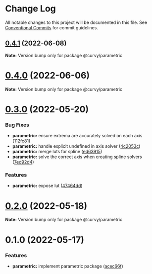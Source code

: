# Change Log

All notable changes to this project will be documented in this file.
See [Conventional Commits](https://conventionalcommits.org) for commit guidelines.

## [0.4.1](https://github.com/tkofh/curvy/compare/@curvy/parametric@0.4.0...@curvy/parametric@0.4.1) (2022-06-08)

**Note:** Version bump only for package @curvy/parametric





# [0.4.0](https://github.com/tkofh/curvy/compare/@curvy/parametric@0.3.0...@curvy/parametric@0.4.0) (2022-06-06)

**Note:** Version bump only for package @curvy/parametric





# [0.3.0](https://github.com/tkofh/curvy/compare/@curvy/parametric@0.2.0...@curvy/parametric@0.3.0) (2022-05-20)


### Bug Fixes

* **parametric:** ensure extrema are accurately solved on each axis ([112fc81](https://github.com/tkofh/curvy/commit/112fc81ae27b48cf052868437e9923f81735555f))
* **parametric:** handle explicit undefined in axis solver ([4c2053c](https://github.com/tkofh/curvy/commit/4c2053cac3e3813c8219d1e172e4a1ca0ce929ab))
* **parametric:** merge luts for spline ([ed63915](https://github.com/tkofh/curvy/commit/ed6391582bedc47af50c1fcf22985f4ccf35f3b4))
* **parametric:** solve the correct axis when creating spline solvers ([7ed92d4](https://github.com/tkofh/curvy/commit/7ed92d4f15f5770e15772eb1b7f0a5a688173691))


### Features

* **parametric:** expose lut ([47464dd](https://github.com/tkofh/curvy/commit/47464dd93f6e161626826f3994c286ca7408542c))





# [0.2.0](https://github.com/tkofh/curvy/compare/@curvy/parametric@0.1.0...@curvy/parametric@0.2.0) (2022-05-18)

**Note:** Version bump only for package @curvy/parametric





# 0.1.0 (2022-05-17)


### Features

* **parametric:** implement parametric package ([acec66f](https://github.com/tkofh/curvy/commit/acec66f2d888e555469b33b5ae00f02c5ed309e4))
